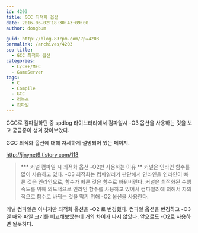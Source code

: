 ```yaml
---
id: 4203
title: GCC 최적화 옵션
date: 2016-06-02T18:30:43+09:00
author: dongbum

guid: http://blog.83rpm.com/?p=4203
permalink: /archives/4203
seo-title:
  - GCC 최적화 옵션
categories:
  - C/C++/MFC
  - GameServer
tags:
  - C
  - Compile
  - GCC
  - 리눅스
  - 컴파일
---
```

GCC로 컴파일하던 중 spdlog 라이브러리에서 컴파일시 -O3 옵션을 사용하는 것을 보고 궁금증이 생겨 찾아보았다.

GCC 최적화 옵션에 대해 자세하게 설명되어 있는 페이지.

<http://jinynet9.tistory.com/113>

> *** 커널 컴파일 시 최적화 옵션 -O2만 사용하는 이유
>** 커널은 인라인 함수를 많이 사용하고 있다. -O3 최적화는 컴파일러가 판단해서 인라인을 인라인이 빠른 것은 인라인으로, 함수가 빠른 것은 함수로 바꿔버린다. 커널은 최적화된 수행 속도를 위해 의도적으로 인라인 함수를 사용하고 있어서 컴파일러에 의해서 자의적으로 함수로 바뀌는 것을 막기 위해 -O2 옵션을 사용한다.

커널 컴파일은 아니지만 최적화 옵션을 -O2 로 변경했다. 컴파일 옵션을 변경하고 -O3일 때와 파일 크기를 비교해보았는데 거의 차이가 나지 않았다. 앞으로도 -O2로 사용하면 될듯하다.
